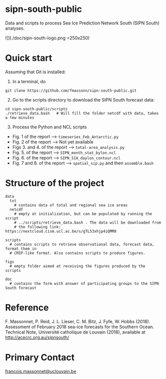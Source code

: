 # sipn-south-public
Data and scripts to process Sea Ice Prediction Network South (SIPN South) analyses.

![](./doc/sipn-south-logo.png =250x250)
# Quick start
Assuming that Git is installed:
1. In a terminal, do
```
git clone https://github.com/fmassonn/sipn-south-public.git
```
2. Go to the scripts directory to download the SIPN South forecast data:
```
cd sipn-south-public/scripts
./retrieve_data.bash   # Will fill the folder netcdf with data, takes a few minutes
```

3. Process the Python and NCL scripts

* Fig. 1 of the report --> `timeseries_Feb_Antarctic.py`
* Fig. 2 of the report --> Not yet available
* Figs 3. and 4. of the report --> `total-area_analysis.py`
* Fig. 5. of the report --> `SIPN_month_stat_bylon.ncl`
* Fig. 6. of the report --> `SIPN_SIA_daylon_contour.ncl`
* Fig. 7 and 8. of the report --> `spatial_sip.py` and then `assemble.bash`



# Structure of the project
```
data
  txt
    # contains data of total and regional sea ice areas
  netcdf
    # empty at initialization, but can be populated by running the script 
    # ../scripts/retrieve_data.bash . The data will be downloaded from
    # the following link: https://nextcloud.cism.ucl.ac.be/s/gTL53xhjp4iQMM8 

scripts
  # contains scripts to retrieve observational data, forecast data, format them in 
  # CMIP-like format. Also contains scripts to produce figures.

figs
  # empty folder aimed at receiving the figures produced by the scripts

doc
  # contains the form with answer of participating groups to the SIPN South forecast
```
# Reference
F. Massonnet, P. Reid, J. L. Lieser, C. M. Bitz, J. Fyfe, W. Hobbs (2018). Assessment of February 2018 sea-ice forecasts for the Southern Ocean. Technical
Note, Université catholique de Louvain (2018), available at http://acecrc.org.au/sipnsouth/

# Primary Contact
francois.massonnet@uclouvain.be
